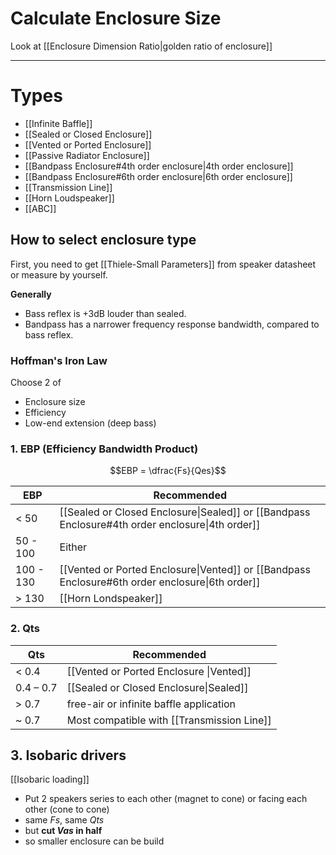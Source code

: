 
# Calculate Enclosure Size

Look at [[Enclosure Dimension Ratio|golden ratio of enclosure]]

---

# Types

- [[Infinite Baffle]]
- [[Sealed or Closed Enclosure]]
- [[Vented or Ported Enclosure]]
- [[Passive Radiator Enclosure]]
- [[Bandpass Enclosure#4th order enclosure|4th order enclosure]]
- [[Bandpass Enclosure#6th order enclosure|6th order enclosure]]
- [[Transmission Line]]
- [[Horn Loudspeaker]]
- [[ABC]]

## How to select enclosure type

First, you need to get [[Thiele-Small Parameters]] from speaker datasheet or measure by yourself.

**Generally**
- Bass reflex is +3dB louder than sealed.
- Bandpass has a narrower frequency response bandwidth, compared to bass reflex.

### Hoffman's Iron Law
Choose 2 of
- Enclosure size
- Efficiency
- Low-end extension (deep bass)

### 1. EBP (Efficiency Bandwidth Product)

$$EBP = \dfrac{Fs}{Qes}$$

| EBP      | Recommended |
| -------- | ----------------- |
| < 50     | [[Sealed or Closed Enclosure\|Sealed]] or [[Bandpass Enclosure#4th order enclosure\|4th order]] |
| 50 - 100 | Either |
| 100 - 130| [[Vented or Ported Enclosure\|Vented]] or [[Bandpass Enclosure#6th order enclosure\|6th order]] |
| > 130    | [[Horn Londspeaker]]|


### 2. Qts

|   Qts   | Recommended |
| ------- | ----------- |
|< 0.4    | [[Vented or Ported Enclosure \|Vented]]      |
|0.4 – 0.7| [[Sealed or Closed Enclosure\|Sealed]]      |
|> 0.7    | free-air or infinite baffle application|
|~ 0.7    | Most compatible with [[Transmission Line]]|


## 3. Isobaric drivers
[[Isobaric loading]]
- Put 2 speakers series to each other (magnet to cone) or facing each other (cone to cone)
- same $Fs$, same $Qts$
- but **cut $Vas$ in half**
- so smaller enclosure can be build
